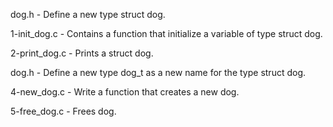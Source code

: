 dog.h - Define a new type struct dog.

1-init_dog.c - Contains a function that initialize a variable of type struct dog.

2-print_dog.c - Prints a struct dog.

dog.h - Define a new type dog_t as a new name for the type struct dog.

4-new_dog.c - Write a function that creates a new dog.

5-free_dog.c - Frees dog.

